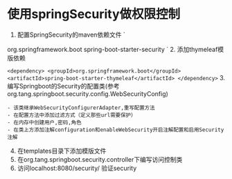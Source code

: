 # 使用springSecurity做权限控制

1. 配置SpringSecurity的maven依赖文件
`
<dependency>
    <groupId>org.springframework.boot</groupId>
    <artifactId>spring-boot-starter-security</artifactId>
</dependency>
`
2. 添加thymeleaf模版依赖

`
<dependency>
	<groupId>org.springframework.boot</groupId>
	<artifactId>spring-boot-starter-thymeleaf</artifactId>
</dependency>
`
3. 编写Springboot的Security的配置类(参考org.tang.springboot.security.config.WebSecurityConfig)
	
	- 该类继承WebSecurityConfigurerAdapter,重写配置方法
	- 在配置方法中添加过滤方式（定义那些url需要保护）
	- 在内存中创建用户,密码,角色
	- 在类上方添加注解configuration和enableWebSecurity开启注解配置和启用Security注解
	
4. 在templates目录下添加模版文件
5. 在org.tang.springboot.security.controller下编写访问控制类
6. 访问localhost:8080/security/ 验证security


